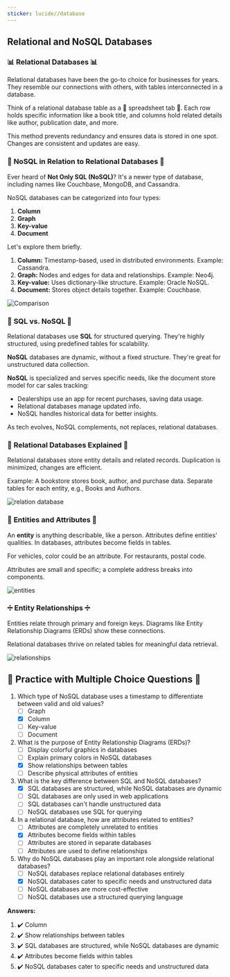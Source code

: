 ```yaml
---
sticker: lucide//database
---
```

## Relational and NoSQL Databases

### 📊 **Relational Databases** 📊

Relational databases have been the go-to choice for businesses for years. They resemble our connections with others, with tables interconnected in a database.

Think of a relational database table as a 📑 spreadsheet tab 📑. Each row holds specific information like a book title, and columns hold related details like author, publication date, and more.

This method prevents redundancy and ensures data is stored in one spot. Changes are consistent and updates are easy.

### 📝 **NoSQL in Relation to Relational Databases** 📝

Ever heard of **Not Only SQL (NoSQL)**? It's a newer type of database, including names like Couchbase, MongoDB, and Cassandra.

NoSQL databases can be categorized into four types:

1. **Column**
2. **Graph**
3. **Key-value**
4. **Document**

Let's explore them briefly.

1. **Column:** Timestamp-based, used in distributed environments. Example: Cassandra.
2. **Graph:** Nodes and edges for data and relationships. Example: Neo4j.
3. **Key-value:** Uses dictionary-like structure. Example: Oracle NoSQL.
4. **Document:** Stores object details together. Example: Couchbase.

![Comparison](https://user.oc-static.com/upload/2019/07/05/15623398368289_SQL%20vs%20NoSQL.png)
### 🔄 **SQL vs. NoSQL** 🔄

Relational databases use **SQL** for structured querying. They're highly structured, using predefined tables for scalability.

**NoSQL** databases are dynamic, without a fixed structure. They're great for unstructured data collection.

**NoSQL** is specialized and serves specific needs, like the document store model for car sales tracking:

- Dealerships use an app for recent purchases, saving data usage.
- Relational databases manage updated info.
- NoSQL handles historical data for better insights.

As tech evolves, NoSQL complements, not replaces, relational databases.

### 🚗 **Relational Databases Explained** 🚗

Relational databases store entity details and related records. Duplication is minimized, changes are efficient.

Example: A bookstore stores book, author, and purchase data. Separate tables for each entity, e.g., Books and Authors.

![relation database](https://user.oc-static.com/upload/2019/05/23/15586279607157_Logical%201c2b.png)
### 🧐 **Entities and Attributes** 🧐

An **entity** is anything describable, like a person. Attributes define entities' qualities. In databases, attributes become fields in tables.

For vehicles, color could be an attribute. For restaurants, postal code.

Attributes are small and specific; a complete address breaks into components.

![entities](https://user.oc-static.com/upload/2019/05/31/15593113015604_Two%20tables.png)
### ➗ **Entity Relationships** ➗

Entities relate through primary and foreign keys. Diagrams like Entity Relationship Diagrams (ERDs) show these connections.

Relational databases thrive on related tables for meaningful data retrieval.

![relationships](https://user.oc-static.com/upload/2019/05/31/15593117788003_Big%20ERD.png)
## 📝 **Practice with Multiple Choice Questions** 📝

1. Which type of NoSQL database uses a timestamp to differentiate between valid and old values?
   - [ ] Graph
   - [x] Column
   - [ ] Key-value
   - [ ] Document

2. What is the purpose of Entity Relationship Diagrams (ERDs)?
   - [ ] Display colorful graphics in databases
   - [ ] Explain primary colors in NoSQL databases
   - [x] Show relationships between tables
   - [ ] Describe physical attributes of entities

3. What is the key difference between SQL and NoSQL databases?
   - [x] SQL databases are structured, while NoSQL databases are dynamic
   - [ ] SQL databases are only used in web applications
   - [ ] SQL databases can't handle unstructured data
   - [ ] NoSQL databases use SQL for querying

4. In a relational database, how are attributes related to entities?
   - [ ] Attributes are completely unrelated to entities
   - [x] Attributes become fields within tables
   - [ ] Attributes are stored in separate databases
   - [ ] Attributes are used to define relationships

5. Why do NoSQL databases play an important role alongside relational databases?
   - [ ] NoSQL databases replace relational databases entirely
   - [x] NoSQL databases cater to specific needs and unstructured data
   - [ ] NoSQL databases are more cost-effective
   - [ ] NoSQL databases use a structured querying language

**Answers:**
1. ✔️ Column
2. ✔️ Show relationships between tables
3. ✔️ SQL databases are structured, while NoSQL databases are dynamic
4. ✔️ Attributes become fields within tables
5. ✔️ NoSQL databases cater to specific needs and unstructured data